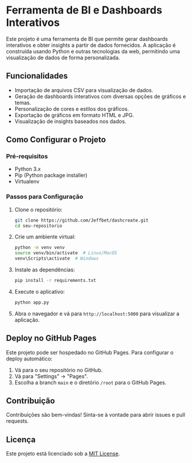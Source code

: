 # Ferramenta de BI e Dashboards Interativos

Este projeto é uma ferramenta de BI que permite gerar dashboards interativos e obter insights a partir de dados fornecidos. A aplicação é construída usando Python e outras tecnologias da web, permitindo uma visualização de dados de forma personalizada.

## Funcionalidades

- Importação de arquivos CSV para visualização de dados.
- Geração de dashboards interativos com diversas opções de gráficos e temas.
- Personalização de cores e estilos dos gráficos.
- Exportação de gráficos em formato HTML e JPG.
- Visualização de insights baseados nos dados.


## Como Configurar o Projeto

### Pré-requisitos

- Python 3.x
- Pip (Python package installer)
- Virtualenv

### Passos para Configuração

1. Clone o repositório:
    ```bash
    git clone https://github.com/Jeffbet/dashcreate.git
    cd seu-repositorio
    ```

2. Crie um ambiente virtual:
    ```bash
    python -m venv venv
    source venv/bin/activate  # Linux/MacOS
    venv\Scripts\activate  # Windows
    ```

3. Instale as dependências:
    ```bash
    pip install -r requirements.txt
    ```

4. Execute o aplicativo:
    ```bash
    python app.py
    ```

5. Abra o navegador e vá para `http://localhost:5000` para visualizar a aplicação.

## Deploy no GitHub Pages

Este projeto pode ser hospedado no GitHub Pages. Para configurar o deploy automático:

1. Vá para o seu repositório no GitHub.
2. Vá para "Settings" -> "Pages".
3. Escolha a branch `main` e o diretório `/root` para o GitHub Pages.

## Contribuição

Contribuições são bem-vindas! Sinta-se à vontade para abrir issues e pull requests.

## Licença

Este projeto está licenciado sob a [MIT License](LICENSE).



